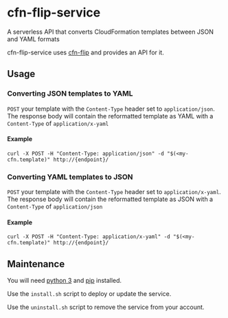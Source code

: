 # cfn-flip-service

A serverless API that converts CloudFormation templates between JSON and YAML formats

cfn-flip-service uses [cfn-flip](https://github.com/awslabs/aws-cfn-template-flip/) and provides an API for it.

## Usage

### Converting JSON templates to YAML

`POST` your template with the `Content-Type` header set to `application/json`. The response body will contain the reformatted template as YAML with a `Content-Type` of `application/x-yaml`

#### Example

    curl -X POST -H "Content-Type: application/json" -d "$(<my-cfn.template)" http://{endpoint}/

### Converting YAML templates to JSON

`POST` your template with the `Content-Type` header set to `application/x-yaml`. The response body will contain the reformatted template as JSON with a `Content-Type` of `application/json`

#### Example

    curl -X POST -H "Content-Type: application/x-yaml" -d "$(<my-cfn.template)" http://{endpoint}/

## Maintenance

You will need [python 3](https://www.python.org/) and [pip](https://pypi.python.org/pypi/pip/) installed.

Use the `install.sh` script to deploy or update the service.

Use the `uninstall.sh` script to remove the service from your account.

